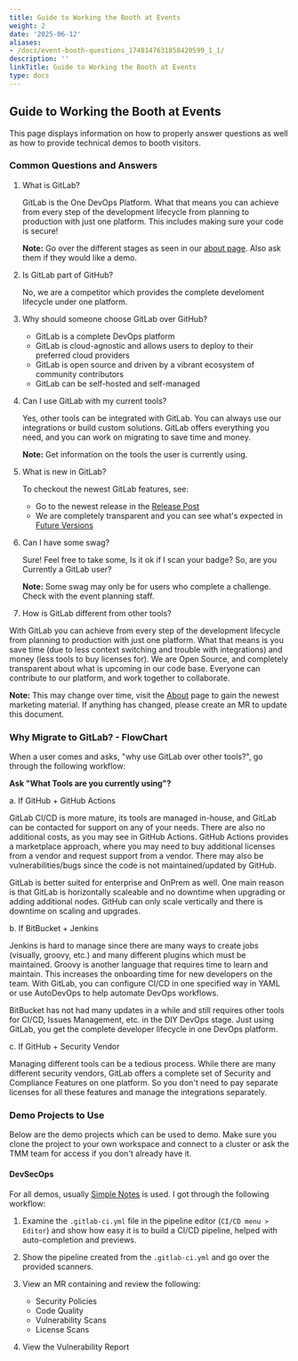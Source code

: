 ```yaml
---
title: Guide to Working the Booth at Events
weight: 2
date: '2025-06-12'
aliases:
- /docs/event-booth-questions_1748147631858420599_1_1/
description: ''
linkTitle: Guide to Working the Booth at Events
type: docs
---
```


## Guide to Working the Booth at Events

This page displays information on how to properly answer questions as well as how to provide technical demos to booth visitors.

### Common Questions and Answers

1. What is GitLab?

    GitLab is the One DevOps Platform. What that means you can achieve from every step of the development lifecycle from planning to production
    with just one platform. This includes making sure your code is secure!

    **Note:** Go over the different stages as seen in our [about page](https://about.gitlab.com/). Also ask them if they would like a
    demo.

2. Is GitLab part of GitHub?

    No, we are a competitor which provides the complete develoment lifecycle under one platform.

3. Why should someone choose GitLab over GitHub?

    - GitLab is a complete DevOps platform
    - GitLab is cloud-agnostic and allows users to deploy to their preferred cloud providers
    - GitLab is open source and driven by a vibrant ecosystem of community contributors
    - GitLab can be self-hosted and self-managed

4. Can I use GitLab with my current tools?

    Yes, other tools can be integrated with GitLab. You can always use our integrations or build custom solutions.
    GitLab offers everything you need, and you can work on migrating to save time and money.

    **Note:** Get information on the tools the user is currently using.

5. What is new in GitLab?

    To checkout the newest GitLab features, see:

    - Go to the newest release in the [Release Post](https://about.gitlab.com/releases/categories/releases/)
    - We are completely transparent and you can see what's expected in [Future Versions](https://about.gitlab.com/upcoming-releases/)

6. Can I have some swag?

    Sure! Feel free to take some, Is it ok if I scan your badge? So, are you Currently a GitLab user?

    **Note:** Some swag may only be for users who complete a challenge. Check with the event planning staff.

7. How is GitLab different from other tools?

With GitLab you can achieve from every step of the development lifecycle from planning to production
with just one platform. What that means is you save time (due to less context switching and trouble with integrations)
and money (less tools to buy licenses for). We are Open Source, and completely transparent about what is upcoming
in our code base. Everyone can contribute to our platform, and work together to collaborate.

**Note:** This may change over time, visit the [About](https://about.gitlab.com/) page to gain the newest marketing material. If anything has changed, please create an MR to update this document.

### Why Migrate to GitLab? - FlowChart

When a user comes and asks, "why use GitLab over other tools?", go through the following workflow:

**Ask "What Tools are you currently using"?**

a. If GitHub + GitHub Actions

GitLab CI/CD is more mature, its tools are managed in-house, and GitLab can be contacted for support on any of your needs. There are also no additional costs, as you may see in GitHub Actions. GitHub Actions provides a marketplace approach, where you may need to buy additional licenses from a vendor and request support from a vendor. There may also be vulnerabilities/bugs since the code is not maintained/updated by GitHub.

GitLab is better suited for enterprise and OnPrem as well. One main reason is that GitLab is horizontally scaleable and no downtime when upgrading or adding additional nodes. GitHub can only scale vertically and there is downtime on scaling and upgrades.

b. If BitBucket + Jenkins

Jenkins is hard to manage since there are many ways to create jobs (visually, groovy, etc.) and many different plugins which must be maintained. Groovy is another language that requires time to learn and maintain. This increases the onboarding time for new developers on the team. With GitLab, you can configure CI/CD in one specified way in YAML or use AutoDevOps to help automate DevOps workflows.

BitBucket has not had many updates in a while and still requires other tools for CI/CD, Issues Management, etc. in the DIY DevOps stage. Just using GitLab, you get the complete developer lifecycle in one DevOps platform.

c. If GitHub + Security Vendor

Managing different tools can be a tedious process. While there are many different security vendors, GitLab offers a complete set of Security and Compliance Features on one platform. So you don't need to pay separate licenses for all these features and manage the integrations separately.

### Demo Projects to Use

Below are the demo projects which can be used to demo. Make sure you clone the project to your own workspace and connect to a cluster or ask the
TMM team for access if you don't already have it.

#### DevSecOps

For all demos, usually [Simple Notes](https://gitlab.com/tech-marketing/devsecops/initech/simple-notes) is used. I got through the following
workflow:

1. Examine the `.gitlab-ci.yml` file in the pipeline editor (`CI/CD menu > Editor`) and show how easy it is to build a CI/CD pipeline, helped with auto-completion and previews.

2. Show the pipeline created from the `.gitlab-ci.yml` and go over the provided scanners.

3. View an MR containing and review the following:

    - Security Policies
    - Code Quality
    - Vulnerability Scans
    - License Scans

4. View the Vulnerability Report

